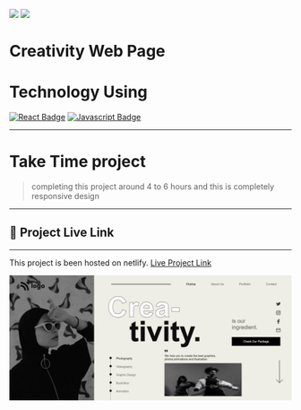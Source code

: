 [![](https://img.shields.io/badge/linkedin-blue?style=for-the-badge)](https://www.linkedin.com/in/ankush-kumar-275129176/)
[![](https://img.shields.io/badge/MYPORTFOLIO-blue?style=for-the-badge)](https://devloperankush.tk/ 'Link')



# **Creativity Web Page**


# Technology Using
[![React Badge](https://img.shields.io/badge/-HTML-red?style=for-the-badge&labelColor=black&logo=html&logoColor=61DBFB)](#) [![Javascript Badge](https://img.shields.io/badge/-CSS-blue?style=for-the-badge&labelColor=black&logo=tailwind&logoColor=white)](#)


---
# Take Time project
> completing this project around 4 to 6 hours and this is completely responsive design
---
## 🚀  Project Live Link <br>
---
This project is been hosted on netlify. [Live Project Link](https://fanciful-wisp-029569.netlify.app/)

![Saas web page](/Creativity%20page.png)